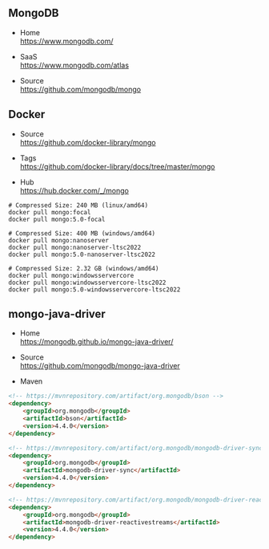 
## MongoDB

- Home  
  https://www.mongodb.com/

- SaaS  
  https://www.mongodb.com/atlas

- Source  
  https://github.com/mongodb/mongo

## Docker

- Source  
  https://github.com/docker-library/mongo

- Tags  
  https://github.com/docker-library/docs/tree/master/mongo

- Hub  
  https://hub.docker.com/_/mongo
```shell
# Compressed Size: 240 MB (linux/amd64)
docker pull mongo:focal
docker pull mongo:5.0-focal

# Compressed Size: 400 MB (windows/amd64)
docker pull mongo:nanoserver
docker pull mongo:nanoserver-ltsc2022
docker pull mongo:5.0-nanoserver-ltsc2022

# Compressed Size: 2.32 GB (windows/amd64)
docker pull mongo:windowsservercore
docker pull mongo:windowsservercore-ltsc2022
docker pull mongo:5.0-windowsservercore-ltsc2022
```

## mongo-java-driver

- Home  
  https://mongodb.github.io/mongo-java-driver/

- Source  
  https://github.com/mongodb/mongo-java-driver

- Maven
```html
<!-- https://mvnrepository.com/artifact/org.mongodb/bson -->
<dependency>
    <groupId>org.mongodb</groupId>
    <artifactId>bson</artifactId>
    <version>4.4.0</version>
</dependency>

<!-- https://mvnrepository.com/artifact/org.mongodb/mongodb-driver-sync -->
<dependency>
    <groupId>org.mongodb</groupId>
    <artifactId>mongodb-driver-sync</artifactId>
    <version>4.4.0</version>
</dependency>

<!-- https://mvnrepository.com/artifact/org.mongodb/mongodb-driver-reactivestreams -->
<dependency>
    <groupId>org.mongodb</groupId>
    <artifactId>mongodb-driver-reactivestreams</artifactId>
    <version>4.4.0</version>
</dependency>
```